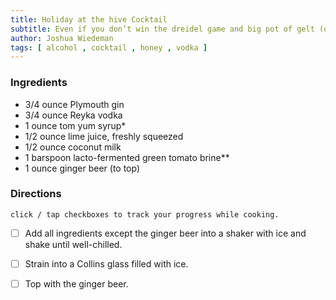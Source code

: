 ```yaml
---
title: Holiday at the hive Cocktail
subtitle: Even if you don’t win the dreidel game and big pot of gelt (or you don’t celebrate the holiday at all), you’ll still feel like a winner after a few sips. 
author: Joshua Wiedeman
tags: [ alcohol , cocktail , honey , vodka ]
---
```



### Ingredients

- 3/4 ounce Plymouth gin
- 3/4 ounce Reyka vodka
- 1 ounce tom yum syrup*
- 1/2 ounce lime juice, freshly squeezed
- 1/2 ounce coconut milk
- 1 barspoon lacto-fermented green tomato brine**
- 1 ounce ginger beer (to top)


### Directions
`click / tap checkboxes to track your progress while cooking.`

- [ ] Add all ingredients except the ginger beer into a shaker with ice and shake until well-chilled.

- [ ] Strain into a Collins glass filled with ice.

- [ ] Top with the ginger beer.